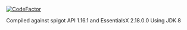 [![CodeFactor](https://www.codefactor.io/repository/github/zerrium/sleepnotify/badge?s=8588ab1e8645a7b6552bc0679dbfb05889c1daa0)](https://www.codefactor.io/repository/github/zerrium/sleepnotify)

Compiled against spigot API 1.16.1 and EssentialsX 2.18.0.0
Using JDK 8
